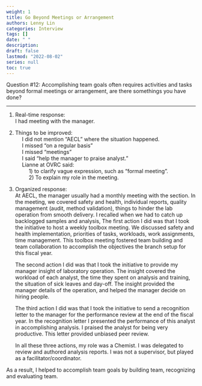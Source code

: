 ```yaml
---
weight: 1
title: Go Beyond Meetings or Arrangement
authors: Lenny Lin
categories: Interview
tags: []
date: " "
description: 
draft: false
lastmod: "2022-08-02"
series: null
toc: true
---
```


Question #12: Accomplishing team goals often requires activities and tasks beyond formal meetings or arrangement, are there somethings you have done?

<!--more-->

---

1. Real-time response:  
I had meeting with the manager.  
	 
2. Things to be improved:  
&emsp; 	I did not mention “AECL” where the situation happened.  
&emsp; 	I missed “on a regular basis”  
&emsp; 	I missed “meetings”  
&emsp; 	I said “help the manager to praise analyst.”  
&emsp; 	Lianne at OVRC said:   
&emsp; &emsp; 1) to clarify vague expression, such as “formal meeting”.  
&emsp; &emsp; 2) To explain my role in the meeting.   
	 
3. Organized response:  
	At AECL, the manager usually had a monthly meeting with the section. In the meeting, we covered safety and health, individual reports, quality management (audit, method validation), things to hinder the lab operation from smooth delivery.  I recalled when we had to catch up backlogged samples and analysis, The first action I did was that I took the initiative to host a weekly toolbox meeting. We discussed safety and health implementation, priorities of tasks, workloads, work assignments, time management.  This toolbox meeting fostered team building and team collaboration to accomplish the objectives the branch setup for this fiscal year.  
	 
	The second action I did was that I took the initiative to provide my manager insight of laboratory operation.  The insight covered the workload of each analyst, the time they spent on analysis and training, the situation of sick leaves and day-off.  The insight provided the manager details of the operation, and helped the manager decide on hiring people.  
	 
	The third action I did was that I took the initiative to send a recognition letter to the manager for the performance review at the end of the fiscal year.  In the recognition letter I presented the performance of this analyst in accomplishing analysis.  I praised the analyst for being very productive.  This letter provided unbiased peer review.  
	 
	In all these three actions, my role was a Chemist. I was delegated to review and authored analysis reports. I was not a supervisor, but played as a facilitator/coordinator.  
	 
As a result, I helped to accomplish team goals by building team, recognizing and evaluating team.  

